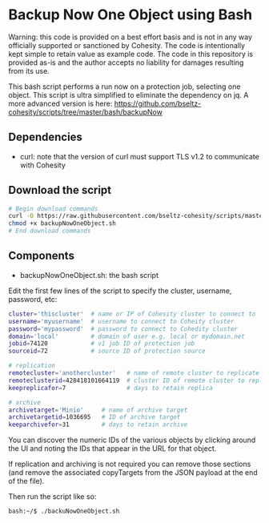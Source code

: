 # Backup Now One Object using Bash

Warning: this code is provided on a best effort basis and is not in any way officially supported or sanctioned by Cohesity. The code is intentionally kept simple to retain value as example code. The code in this repository is provided as-is and the author accepts no liability for damages resulting from its use.

This bash script performs a run now on a protection job, selecting one object. This script is ultra simplified to eliminate the dependency on jq. A more advanced version is here: <https://github.com/bseltz-cohesity/scripts/tree/master/bash/backupNow>

## Dependencies

* curl: note that the version of curl must support TLS v1.2 to communicate with Cohesity

## Download the script

```bash
# Begin download commands
curl -O https://raw.githubusercontent.com/bseltz-cohesity/scripts/master/bash/old/backupNow-simple/backupNowOneObject.sh
chmod +x backupNowOneObject.sh
# End download commands
```

## Components

* backupNowOneObject.sh: the bash script

Edit the first few lines of the script to specify the cluster, username, password, etc:

```bash
cluster='thiscluster'  # name or IP of Cohesity cluster to connect to
username='myusername'  # username to connect to Coheity cluster
password='mypassword'  # password to connect to Cohedity cluster
domain='local'         # domain of user e.g. local or mydomain.net
jobid=74120            # v1 job ID of protection job
sourceid=72            # source ID of protection source

# replication
remotecluster='anothercluster'   # name of remote cluster to replicate to
remoteclusterid=428418101664119  # cluster ID of remote cluster to replicate to
keepreplicafor=7                 # days to retain replica

# archive
archivetarget='Minio'     # name of archive target
archivetargetid=1036695   # ID of archive target
keeparchivefor=31         # days to retain archive
```

You can discover the numeric IDs of the various objects by clicking around the UI and noting the IDs that appear in the URL for that object.

If replication and archiving is not required you can remove those sections (and remove the associated copyTargets from the JSON payload at the end of the file).

Then run the script like so:

```bash
bash:~/$ ./backuNowOneObject.sh
```
